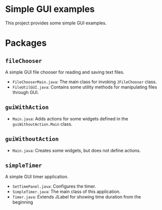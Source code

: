 # Simple GUI examples
This project provides some simple GUI examples.
# Packages
## `fileChooser`
A simple GUI file chooser for reading and saving text files.
- `FileChooserMain.java`:  The main class for invoking `JFileChooser` class.
- `FileUtilGUI.java`: Contains some utility methods for manipulating files through GUI.
## `guiWithAction` 
- `Main.java`:  Adds actions for some widgets defined in the `guiWithoutAction.Main` class.
## `guiWithoutAction`
- `Main.java`: Creates some widgets, but does not define actions.
## `simpleTimer`
A simple GUI timer application.
- `SetTimePanel.java`:  Configures the timer.
- `SimpleTimer.java`: The main class of this application.
- `Timer.java`: Extends JLabel for showing time duration from the beginning